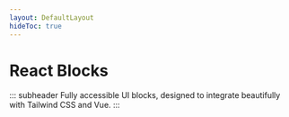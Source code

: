 ```yaml
---
layout: DefaultLayout
hideToc: true
---
```


<FigmaLink />

<iconify-icon icon="logos:react" class="mt-12 mb-6" height="48" />

# React Blocks

::: subheader
Fully accessible UI blocks, designed to integrate beautifully with Tailwind CSS and Vue.
:::

<ComponentList framework="react" type="blocks" hide-description/>
